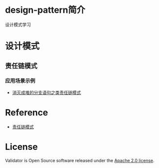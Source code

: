# design-pattern简介
设计模式学习

# 设计模式
## 责任链模式
### 应用场景示例
- [消灭成堆的分支语句之类责任链模式](https://my.oschina.net/redraiment/blog/105209)

# Reference
- [责任链模式](https://www.runoob.com/design-pattern/chain-of-responsibility-pattern.html)

# License
Validator is Open Source software released under the [Apache 2.0 license](https://www.apache.org/licenses/LICENSE-2.0.html).